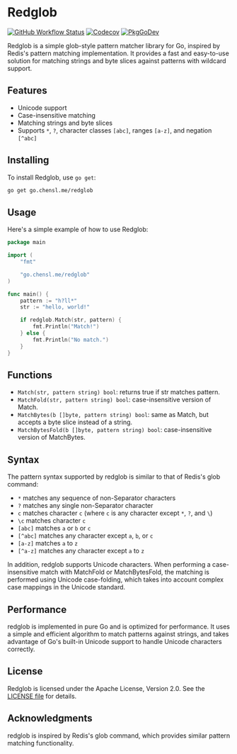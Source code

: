 # Redglob

[![GitHub Workflow Status](https://img.shields.io/github/actions/workflow/status/maolonglong/redglob/go.yml)](https://github.com/maolonglong/redglob/actions/workflows/go.yml)
[![Codecov](https://img.shields.io/codecov/c/github/maolonglong/redglob/main?logo=codecov)](https://codecov.io/gh/maolonglong/redglob)
[![PkgGoDev](https://pkg.go.dev/badge/go.chensl.me/redglob)](https://pkg.go.dev/go.chensl.me/redglob)

Redglob is a simple glob-style pattern matcher library for Go, inspired by Redis's pattern matching implementation. It provides a fast and easy-to-use solution for matching strings and byte slices against patterns with wildcard support.

## Features

- Unicode support
- Case-insensitive matching
- Matching strings and byte slices
- Supports `*`, `?`, character classes `[abc]`, ranges `[a-z]`, and negation `[^abc]`

## Installing

To install Redglob, use `go get`:

```bash
go get go.chensl.me/redglob
```

## Usage

Here's a simple example of how to use Redglob:

```go
package main

import (
	"fmt"

	"go.chensl.me/redglob"
)

func main() {
	pattern := "h?ll*"
	str := "hello, world!"

	if redglob.Match(str, pattern) {
		fmt.Println("Match!")
	} else {
		fmt.Println("No match.")
	}
}
```

## Functions

- `Match(str, pattern string) bool`: returns true if str matches pattern.
- `MatchFold(str, pattern string) bool`: case-insensitive version of Match.
- `MatchBytes(b []byte, pattern string) bool`: same as Match, but accepts a byte slice instead of a string.
- `MatchBytesFold(b []byte, pattern string) bool`: case-insensitive version of MatchBytes.

## Syntax

The pattern syntax supported by redglob is similar to that of Redis's glob command:

- `*` matches any sequence of non-Separator characters
- `?` matches any single non-Separator character
- `c` matches character `c` (where `c` is any character except `*`, `?`, and `\`)
- `\c` matches character `c`
- `[abc]` matches `a` or `b` or `c`
- `[^abc]` matches any character except `a`, `b`, or `c`
- `[a-z]` matches `a` to `z`
- `[^a-z]` matches any character except `a` to `z`

In addition, redglob supports Unicode characters. When performing a case-insensitive match with MatchFold or MatchBytesFold, the matching is performed using Unicode case-folding, which takes into account complex case mappings in the Unicode standard.

## Performance

redglob is implemented in pure Go and is optimized for performance. It uses a simple and efficient algorithm to match patterns against strings, and takes advantage of Go's built-in Unicode support to handle Unicode characters correctly.

## License

Redglob is licensed under the Apache License, Version 2.0. See the [LICENSE file](LICENSE) for details.

## Acknowledgments

redglob is inspired by Redis's glob command, which provides similar pattern matching functionality.
